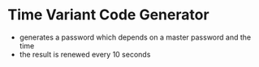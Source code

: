 # Time Variant Code Generator

* generates a password which depends on a master password and the time
* the result is renewed every 10 seconds

